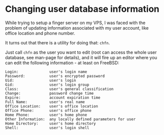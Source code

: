 # Changing user database information

While trying to setup a finger server on my VPS, I was faced with the 
problem of updating information associated with my user account, like
office location and phone number.

It turns out that there is a utility for doing that: `chfn`.

Just call `chfn` as the user you want to edit (root can access the whole
user database, see man-page for details), and it will fire up an editor
where you can edit the following information - at least on FreeBSD:

    Login:              user's login name
    Password:           user's encrypted password
    Uid:                user's login
    Gid:                user's login group
    Class:              user's general classification
    Change:             password change time
    Expire:             account expiration time
    Full Name:          user's real name
    Office Location:    user's office location
    Office Phone:       user's office phone
    Home Phone:         user's home phone
    Other Information:  any locally defined parameters for user
    Home Directory:     user's home directory
    Shell:              user's login shell
